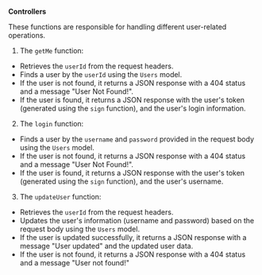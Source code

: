 **Controllers**

These functions are responsible for handling different user-related operations.

1. The `getMe` function:
- Retrieves the `userId` from the request headers.
- Finds a user by the `userId` using the `Users` model.
- If the user is not found, it returns a JSON response with a 404 status and a message "User Not Found!".
- If the user is found, it returns a JSON response with the user's token (generated using the `sign` function), and the user's login information.

2. The `login` function:
- Finds a user by the `username` and `password` provided in the request body using the `Users` model.
- If the user is not found, it returns a JSON response with a 404 status and a message "User Not Found!".
- If the user is found, it returns a JSON response with the user's token (generated using the `sign` function), and the user's username.

3. The `updateUser` function:
- Retrieves the `userId` from the request headers.
- Updates the user's information (username and password) based on the request body using the `Users` model.
- If the user is updated successfully, it returns a JSON response with a message "User updated" and the updated user data.
- If the user is not found, it returns a JSON response with a 404 status and a message "User not found!"
